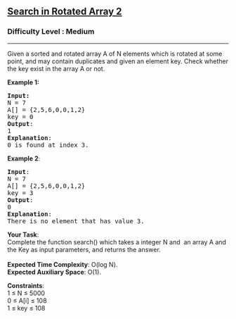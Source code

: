 <h2><a href="https://practice.geeksforgeeks.org/problems/search-in-rotated-array-2/0">Search in Rotated Array 2</a></h2><h3>Difficulty Level : Medium</h3><hr><div class="problems_problem_content__Xm_eO"><p>Given a sorted and rotated array A of N&nbsp;elements which is rotated at some point, and may contain duplicates&nbsp;and given an element key. Check whether the key exist in the array A or not.</p>

<p><strong>Example 1:</strong></p>

<pre><strong>Input:</strong>
N = 7
A[] = {2,5,6,0,0,1,2}
key = 0
<strong>Output</strong>:
1
<strong>Explanation</strong>:
0 is found at index 3.</pre>

<p><strong>Example 2</strong>:</p>

<pre><strong>Input</strong>:
N = 7
A[] = {2,5,6,0,0,1,2}
key = 3<strong>
Output</strong>:
0<strong>
Explanation</strong>:
There is no element that has value 3.</pre>

<p><strong>Your Task</strong>:<br>
Complete the function&nbsp;search()&nbsp;which takes a integer N and&nbsp; an array A&nbsp;and the Key as input parameters, and returns the answer.<br>
<br>
<strong>Expected Time Complexity</strong>:&nbsp;O(log N).<br>
<strong>Expected Auxiliary Space</strong>:&nbsp;O(1).</p>

<p><strong>Constraints</strong>:<br>
1 ≤ N ≤ 5000<br>
0 ≤ A[i] ≤ 108<br>
1 ≤ key ≤ 108</p>
</div>
